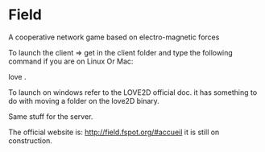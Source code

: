 Field
=====

A cooperative network game based on electro-magnetic forces


To launch the client => get in the client folder and type  the following command if you are on Linux Or Mac:

love .


To launch on windows refer to the LOVE2D official doc. it has something to do with moving a folder on the love2D binary.


Same stuff for the server.


The official website is: http://field.fspot.org/#accueil it is still on construction.
